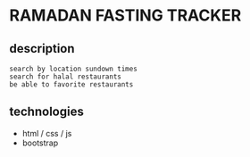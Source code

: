 # RAMADAN FASTING TRACKER

## description

```
search by location sundown times
search for halal restaurants
be able to favorite restaurants

```

## technologies

- html / css / js
- bootstrap
